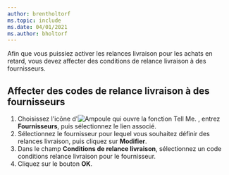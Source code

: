 ```yaml
---
author: brentholtorf
ms.topic: include
ms.date: 04/01/2021
ms.author: bholtorf
---
```

Afin que vous puissiez activer les relances livraison pour les achats en retard, vous devez affecter des conditions de relance livraison à des fournisseurs.  

## Affecter des codes de relance livraison à des fournisseurs  

1. Choisissez l'icône d'![Ampoule qui ouvre la fonction Tell Me.](../../../media/ui-search/search_small.png "Dites-moi ce que vous voulez faire") , entrez **Fournisseurs**, puis sélectionnez le lien associé.  
2. Sélectionnez le fournisseur pour lequel vous souhaitez définir des relances livraison, puis cliquez sur **Modifier**.  
3. Dans le champ **Conditions de relance livraison**, sélectionnez un code conditions relance livraison pour le fournisseur.  
4. Cliquez sur le bouton **OK**.  
